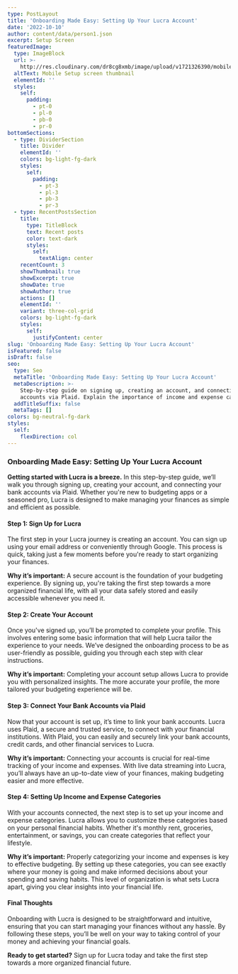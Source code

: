 ```yaml
---
type: PostLayout
title: 'Onboarding Made Easy: Setting Up Your Lucra Account'
date: '2022-10-10'
author: content/data/person1.json
excerpt: Setup Screen
featuredImage:
  type: ImageBlock
  url: >-
    http://res.cloudinary.com/dr8cg8xmb/image/upload/v1721326390/mobile_Sign_up_screen.png
  altText: Mobile Setup screen thumbnail
  elementId: ''
  styles:
    self:
      padding:
        - pt-0
        - pl-0
        - pb-0
        - pr-0
bottomSections:
  - type: DividerSection
    title: Divider
    elementId: ''
    colors: bg-light-fg-dark
    styles:
      self:
        padding:
          - pt-3
          - pl-3
          - pb-3
          - pr-3
  - type: RecentPostsSection
    title:
      type: TitleBlock
      text: Recent posts
      color: text-dark
      styles:
        self:
          textAlign: center
    recentCount: 3
    showThumbnail: true
    showExcerpt: true
    showDate: true
    showAuthor: true
    actions: []
    elementId: ''
    variant: three-col-grid
    colors: bg-light-fg-dark
    styles:
      self:
        justifyContent: center
slug: 'Onboarding Made Easy: Setting Up Your Lucra Account'
isFeatured: false
isDraft: false
seo:
  type: Seo
  metaTitle: 'Onboarding Made Easy: Setting Up Your Lucra Account'
  metaDescription: >-
    Step-by-step guide on signing up, creating an account, and connecting bank
    accounts via Plaid. Explain the importance of income and expense categories.
  addTitleSuffix: false
  metaTags: []
colors: bg-neutral-fg-dark
styles:
  self:
    flexDirection: col
---
```

### Onboarding Made Easy: Setting Up Your Lucra Account

**Getting started with Lucra is a breeze.** In this step-by-step guide, we’ll walk you through signing up, creating your account, and connecting your bank accounts via Plaid. Whether you're new to budgeting apps or a seasoned pro, Lucra is designed to make managing your finances as simple and efficient as possible.

#### Step 1: Sign Up for Lucra

The first step in your Lucra journey is creating an account. You can sign up using your email address or conveniently through Google. This process is quick, taking just a few moments before you're ready to start organizing your finances.

**Why it’s important:** A secure account is the foundation of your budgeting experience. By signing up, you're taking the first step towards a more organized financial life, with all your data safely stored and easily accessible whenever you need it.

#### Step 2: Create Your Account

Once you've signed up, you’ll be prompted to complete your profile. This involves entering some basic information that will help Lucra tailor the experience to your needs. We’ve designed the onboarding process to be as user-friendly as possible, guiding you through each step with clear instructions.

**Why it’s important:** Completing your account setup allows Lucra to provide you with personalized insights. The more accurate your profile, the more tailored your budgeting experience will be.

#### Step 3: Connect Your Bank Accounts via Plaid

Now that your account is set up, it’s time to link your bank accounts. Lucra uses Plaid, a secure and trusted service, to connect with your financial institutions. With Plaid, you can easily and securely link your bank accounts, credit cards, and other financial services to Lucra.

**Why it’s important:** Connecting your accounts is crucial for real-time tracking of your income and expenses. With live data streaming into Lucra, you’ll always have an up-to-date view of your finances, making budgeting easier and more effective.

#### Step 4: Setting Up Income and Expense Categories

With your accounts connected, the next step is to set up your income and expense categories. Lucra allows you to customize these categories based on your personal financial habits. Whether it's monthly rent, groceries, entertainment, or savings, you can create categories that reflect your lifestyle.

**Why it’s important:** Properly categorizing your income and expenses is key to effective budgeting. By setting up these categories, you can see exactly where your money is going and make informed decisions about your spending and saving habits. This level of organization is what sets Lucra apart, giving you clear insights into your financial life.

#### Final Thoughts

Onboarding with Lucra is designed to be straightforward and intuitive, ensuring that you can start managing your finances without any hassle. By following these steps, you’ll be well on your way to taking control of your money and achieving your financial goals.

**Ready to get started?** Sign up for Lucra today and take the first step towards a more organized financial future.

